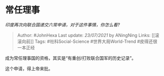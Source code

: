 # 常任理事
*印度再次向联合国递交六常申请，对于这件事情，你怎么看?*

> Author: #JohnHexa
Last update: *23/07/2021* by ANingNing
Links: [[滚滚向前]] 
Tags: #社科Social-Science #世界大局World-Trend #皮得还很一本正经 

 
成为常任理事国的资格，其实是“有重创/打败联合国军的历史记录”。

这个申请，得上帝来批。



